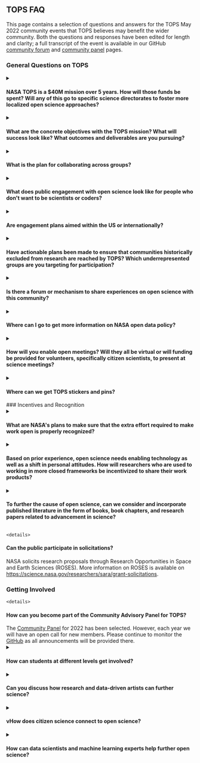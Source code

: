 ## TOPS FAQ
This page contains a selection of questions and answers for the TOPS May 2022 community events that TOPS believes may benefit the wider community. Both the questions and responses have been edited for length and clarity; a full transcript of the event is available in our GitHub <a href = "https://github.com/nasa/Transform-to-Open-Science/tree/main/docs/Area1_Engagement/Community_Forums">community forum</a> and <a href = "https://github.com/nasa/Transform-to-Open-Science/tree/main/docs/Area1_Engagement/Community_Panels">community panel</a> pages.
### General Questions on TOPS
<details>
  <summary><h4>NASA TOPS is a $40M mission over 5 years. How will those funds be spent? Will any of this go to specific science directorates to foster more localized open science approaches?</h4></summary>
  TOPS is across all of NASA’s Science Mission Directorate (SMD). The majority of the funding is to support training activities to help the SMD community learn about Open Sciences. This includes training that is tailored to the needs of the scientific communities of SMD. Opportunities will be announced that are available to all directorates and the different directorates are participating in the design and development of the project. 

  </details>
  
  <details>
  <summary><h4>What are the concrete objectives with the TOPS mission? What will success look like? What outcomes and deliverables are you pursuing?</summary></h4>
  TOPS goals are to enable 
  <ol>
    <li> 20,000 individuals to earn an Open Science Badge, 
    <li> lead to at least five major discoveries, and 
    <li> increase participation of underrepresented groups by two-fold. 
  </ol>
 For goal 1, we will know the exact amount of people completing the course thanks to registration. For goal 2, we plan to solicit proposals in 2023 for high risk, high reward, science projects, across all of NASA science (e.g., planetary, heliophysics, astrophysics, biological and physical sciences, and Earth science), that are open from inception. These projects will be required to follow open science best practices. We will be able to measure success by whether they achieve the goals stated in their proposals, and contribute to a major advance in their field. For goal 3, we have internal metrics that we hope to make public, and can track participation by under-represented communities on NASA science teams, funded proposals, committee, and review panels. While these specific metrics may allow us to see if we reach our stated goals, we need to be able to measure our progress against our objectives as well: increasing adoption of open science and increasing participation in science by historically excluded groups. That requires a more nuanced set of metrics that we are continuing to develop. 

</details>

<details>
  <summary><h4>What is the plan for collaborating across groups?</h4></summary>
  Open-source science (OSS) is a part of open science. Open-source science is a commitment to the open sharing of software, data, and knowledge (algorithms, papers, documents, ancillary information) from the start of research activities. The principles of OSS are to make publicly funded scientific research transparent, inclusive, accessible, and reproducible. All of these aspects of open-source science are intentionally a part of open science.
  </details>
  
  <details>
  <summary><h4>What does public engagement with open science look like for people who don't want to be scientists or coders?</h4></summary>
  We realize that the road to making open science a reality doesn’t begin and end with academics and NASA scientists. We want to reach science-interested populations too! Citizen science provides an opportunity for the general science-interested public to get involved with scientific research to address societal needs, particularly those at a regional or local level, and to advance innovation. 
  </details>
  
  <details>
  <summary><h4>Are engagement plans aimed within the US or internationally?</h4></summary>
  TOPS is engaging both nationally and internationally. The focus for 2023 is national in scope; yet, we continue to engage and collaborate with other international space agencies and organizations to ensure the open science reach is more broadly distributed.
  </details>
  
  <details>
  <summary><h4>Have actionable plans been made to ensure that communities historically excluded from research are reached by TOPS? Which underrepresented groups are you targeting for participation?</h4></summary>
  Yes; plans have been developed that include engagement and support for these communities. A core value within the TOPS team is to meet historically excluded groups where they are, and we will continue to follow through with this value for the next 5 years.  We are working to have a strong presence at conferences that focus on historically excluded groups.  We have partnered with NASA’s Minority University Research and Education Project (MUREP) to support different activities such as funding 3-year NASA internships and to develop future solicitations. Our TOPS Community Panel includes leaders in open science and is 50% women and 70% people of color.  We will also be developing further plans based on the engagement and feedback we receive. We welcome suggestions, contributions, and comments through our <a href = "https://github.com/nasa/Transform-to-Open-Science">GitHub site</a> or by contacting us directly.
  </details>
  
  <details>
  <summary><h4>Is there a forum or mechanism to share experiences on open science with this community?</h4></summary>
  The TOPS GitHub is a great source of information, and is also a great way to share experiences and ask questions. The discussion can be found at <a href = "https://github.com/nasa/Transform-to-Open-Science/discussions">https://github.com/nasa/Transform-to-Open-Science/discussions</a> .

  </details>
  
  <details>
  <summary><h4>Where can I go to get more information on NASA open data policy?</h4></summary>
  Please refer to the official website at <a href = "https://science.nasa.gov/researchers/science-data/science-information-policy.">https://science.nasa.gov/researchers/science-data/science-information-policy.</a> .

  </details>
  
  <details>
  <summary><h4>How will you enable open meetings? Will they all be virtual or will funding be provided for volunteers, specifically citizen scientists, to present at science meetings?</h4></summary>
  We are enabling open meetings by providing an option for virtual attendance, including the ability to submit questions. We have plans to expand participation at NASA science team meetings; please subscribe to our <a href = "https://go.nasa.gov/3Lwlb87">listserv</a> to hear more.

  </details>

<details>
  <summary><h4>Where can we get TOPS stickers and pins?</h4></summary>
  You can visit us at conferences to find our latest educational and informational resources. We are also working on a distribution mechanism to share resources with the full community, so join our <a href = "https://go.nasa.gov/3Lwlb87">listserv</a> to stay tuned!

  </details>
### Incentives and Recognition
<details>
  <summary><h4>What are NASA's plans to make sure that the extra effort required to make work open is properly recognized?</h4></summary>
 There are different ways to recognize effort. First, there is financial recognition. If research is open from inception, and openness has been planned and budgeted for at the proposal stage, then being open isn’t a substantial extra effort. So, with regards to cost, the effort will be recognized by funding it in the budget. Then there is professional recognition. If one put in the effort to be open, one should certainly be recognized. There is already a lot of evidence that by being open, science has more impact and more citations. But we are planning additional specific activities to incentivize and recognize open science activities. Further, TOPS is working with partners to create awards specifically created to recognize scientific achievements in open science.
  </details>
  
  <details>
  <summary><h4>Based on prior experience, open science needs enabling technology as well as a shift in personal attitudes. How will researchers who are used to working in more closed frameworks be incentivized to share their work products?
</h4></summary>
Many researchers adopt open science principles as they become familiar with them and as they become best practices in their community.  TOPS first goal is to increase the understanding of open science practices to support the culture shift.  SMD is also supporting incentives to adopt open science through solicitations such as the <a href = "https://nspires.nasaprs.com/external/solicitations/summary!init.do?solId={0BFB6C2C-5189-507A-FB82-E5A9869DF9E4}&path=open">F.8 Supplement for Open Source Software</a> and also developing initiatives that support open science so that it is easy to share the scientific information that is produced.  It is important to note that this shift is not automatic; this process will require some experimentation to see what works and what does not. It is also imperative that TOPS get feedback from the community to ensure the effectiveness and efficiency of its efforts.
  </details>
  
  <details>
  <summary><h4>To further the cause of open science, can we consider and incorporate published literature in the form of books, book chapters, and research papers related to advancement in science?
</h4></summary>
  Absolutely! We believe that to be successful in spreading the word on open science we need to be as visible as possible, including by publishing articles, papers, and blog posts about our successes and failures. 
  </details>
  
    <details>
  <summary><h4>Can the public participate in solicitations?</h4></summary>
  NASA solicits research proposals through Research Opportunities in Space and Earth Sciences (ROSES). More information on ROSES is available on <a href = "https://science.nasa.gov/researchers/sara/grant-solicitations">https://science.nasa.gov/researchers/sara/grant-solicitations</a>.
  </details>
  
  ### Getting Involved
    <details>
  <summary><h4>How can you become part of the Community Advisory Panel for TOPS?</h4></summary>
  The <a href = "https://github.com/nasa/Transform-to-Open-Science/blob/main/docs/Area1_Engagement/Community_Panels/readme.md">Community Panel</a> for 2022 has been selected. However, each year we will have an open call for new members. Please continue to monitor the <a href = "https://github.com/nasa/Transform-to-Open-Science">GitHub</a> as all announcements will be provided there.
  </details>
  
  <details>
  <summary><h4>How can students at different levels get involved?</h4></summary>
  Anyone with an interest in open science is welcome to participate in TOPS! Sign up for the <a href = "https://docs.google.com/forms/d/e/1FAIpQLSeb_6PdbaPYFcVwXWgMJ053Q_pF2rW2YOu51Qmrh5nWaRYc7Q/viewform">TOPS newsletter</a> to keep up-to-date with the latest TOPS activities, including student internships. Contribute to the <a href = "https://github.com/nasa/Transform-to-Open-Science/discussions">discussion on our GitHub</a>. Further, the open science curriculum that TOPS is developing will be free and open for all regardless of disciplinary or education level.
  </details>
  
  <details>
  <summary><h4>Can you discuss how research and data-driven artists can further science? </h4></summary>
  One way to broaden participation is through making science more accessible and the arts are one way to do that. We hope to have a <a href = "https://www.spaceappschallenge.org/">Space Apps challenge</a> focused on STEAM initiatives to get people from all of the world thinking about this.
  </details>
  
  <details>
  <summary><h4>vHow does citizen science connect to open science?</h4></summary>
  We realize that the road to making open science a reality doesn’t begin and end with academics and NASA scientists. We want to reach science-interested populations too! Citizen science provides an opportunity for the general science-interested public to get involved with scientific research to address societal needs, particularly those at a regional or local level, and to advance innovation.
  </details>
  
  <details>
  <summary><h4>How can data scientists and machine learning experts help further open science?</h4></summary>
  There are open science principles that those working with code and data can incorporate into their work, even if it is not “traditional” scientific research. They can make the underlying data findable, accessible, interoperable and reusable (which is known as the <a href = "https://www.go-fair.org/fair-principles/">FAIR principles</a>). Any code which is developed should be as open as possible (e.g., open-source or white-listing); including the creation of clear documentation so that others can build on your work.
  </details>
